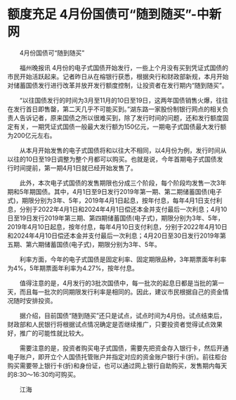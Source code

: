 # 额度充足 4月份国债可“随到随买”-中新网

　　4月份国债可“随到随买”

　　福州晚报讯 4月份的电子式国债开始发行，一些上个月没有买到凭证式国债的市民开始活跃起来。记者昨日从在榕银行获悉，根据央行和财政部新规，本月开始对储蓄国债发行进行改革并放开发行额度控制，让投资者在发行期内“随到随买”。

　　“以往国债发行的时间为3月至11月的10日至19日，这两年国债销售火爆，往往在发行首日即售罄，第二天几乎不可能买到。”湖东路一家股份制银行网点的相关负责人告诉记者，原来国债之所以很难买到，除了发行时间的问题，还和发行额度固定有关，一期凭证式国债一般最大发行额为150亿元，一期电子式国债最大发行额为200亿元左右。

　　从本月开始发售的电子式国债将和以往大不相同，以4月份为例，发行时间从以往的10日至19日调整为整个月都可以购买。也就是说，今年首期电子式国债发行时间提前，第一期4月1日就已经开始发售了。

　　此外，本次电子式国债的发售期限也分成三个阶段，每个阶段均发售一次3年期和5年期国债。其中，4月1日至9日发行2019年第一期、第二期储蓄国债(电子式)，期限分别为3年、5年，2019年4月1日起息，按年付息，每年4月1日支付利息，分别于2022年4月1日和2024年4月1日偿还本金并支付最后一次利息；4月10日至19日发行2019年第三期、第四期储蓄国债(电子式)，期限分别为3年、5年，2019年4月10日起息，按年付息，每年4月10日支付利息，分别于2022年4月10日和2024年4月10日偿还本金并支付最后一次利息；4月20日至30日发行2019年第五期、第六期储蓄国债(电子式)，期限分别为3年、5年。

　　利率方面，今年的电子式国债是固定利率、固定期限品种，3年期票面年利率为4%，5年期票面年利率为4.27%，按年付息。

　　值得注意的是，4月发行的3批次国债中，每一批次的起息日都是当批的第一天，而且每一批次的同期限发行利率是相同的。因此，建议市民根据自己的资金情况随时安排投资。

　　据介绍，目前国债“随到随买”还只是试点，试点时间为4月份。试点结束后，财政部和人民银行将根据试点情况确定是否继续推广，只要投资者觉得试点效果好，推广的可能性就比较大。

　　需要注意的是，投资者购买电子式国债，需要先把资金存入银行卡，然后开通电子账户，即开立个人国债托管账户并指定对应的资金账户银行卡(折)。前往柜台购买需要带上银行卡(折)和身份证，也可以通过网上银行自助购买，发售期内每天的8:30～16:30均可购买。

　　江海
